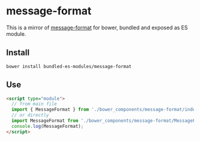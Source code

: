 # message-format

This is a mirror of [message-format](https://www.npmjs.com/package/message-format) for bower, bundled and exposed as ES module.

## Install

```
bower install bundled-es-modules/message-format
```

## Use

```html
<script type="module">
  // from main file
  import { MessageFormat } from './bower_components/message-format/index.js';
  // or directly
  import MessageFormat from './bower_components/message-format/MessageFormat.js';
  console.log(MessageFormat);
</script>
```
